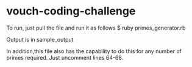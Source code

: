 # vouch-coding-challenge

To run, just pull the file and run it as follows
$ ruby primes_generator.rb 

Output is in sample_output

In addition,this file also has the capability to do this for any number of primes required. Just uncomment lines 64-68.
